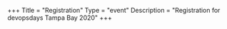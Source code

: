 +++
Title = "Registration"
Type = "event"
Description = "Registration for devopsdays Tampa Bay 2020"
+++

<div style="width:100%; text-align:left;">

<br>
<br>

</div>